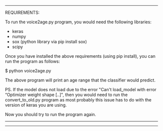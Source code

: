 --------------------------------------------

REQUIREMENTS:

To run the voice2age.py program, you would need the following libraries:
- keras
- numpy
- sox (python library via pip install sox)
- scipy

Once you have installed the above requirements (using pip install), you can run the 
program as follows:

$ python voice2age.py <full path to the wav file>

The above program will print an age range that the classifier would predict.

PS. If the model does not load due to the error "Can't load_model with error “Optimizer weight shape [..]", then you would need to run the convert_to_old.py program as most probably this issue has to do with the version of keras you are using.

Now you should try to run the program again.

--------------------------------------------

--------------------------------------------
